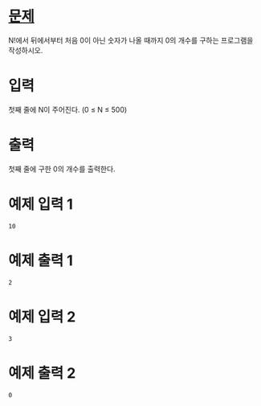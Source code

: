 # <a href="https://www.acmicpc.net/problem/1676" title="문제" target="_blank">문제</a>

N!에서 뒤에서부터 처음 0이 아닌 숫자가 나올 때까지 0의 개수를 구하는 프로그램을 작성하시오.

# 입력

첫째 줄에 N이 주어진다. (0 ≤ N ≤ 500)

# 출력

첫째 줄에 구한 0의 개수를 출력한다.

# 예제 입력 1
```
10
```

# 예제 출력 1
```
2
```
# 예제 입력 2
```
3
```

# 예제 출력 2
```
0
```